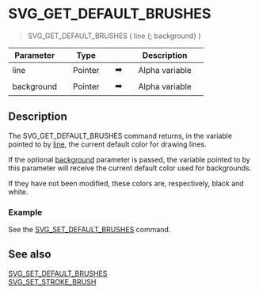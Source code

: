 <!-- SVG_GET_DEFAULT_BRUSHES ( strokeColor ; fillColor )
 -> strokeColor (Pointer)
 -> fillColor (Pointer)-->
# SVG_GET_DEFAULT_BRUSHES

> SVG_GET_DEFAULT_BRUSHES ( line {; background} )

| Parameter |     | Type |     |     |     | Description |     |
| --- | --- | --- | --- | --- | --- | --- | --- |
| line |     | Pointer |     | ➡️ |     | Alpha variable |     |
| background |     | Pointer |     | ➡️ |     | Alpha variable |     |

## Description

The SVG_GET_DEFAULT_BRUSHES command returns, in the variable pointed to by [line](# "Alpha variable"), the current default color for drawing lines.

If the optional [background](# "Alpha variable") parameter is passed, the variable pointed to by this parameter will receive the current default color used for backgrounds.

If they have not been modified, these colors are, respectively, black and white.

### Example  

See the [SVG_SET_DEFAULT_BRUSHES](SVG_SET_DEFAULT_BRUSHES.md)  command.

## See also

[SVG_SET_DEFAULT_BRUSHES](SVG_SET_DEFAULT_BRUSHES.md)  
[SVG_SET_STROKE_BRUSH](SVG_SET_STROKE_BRUSH.md)
